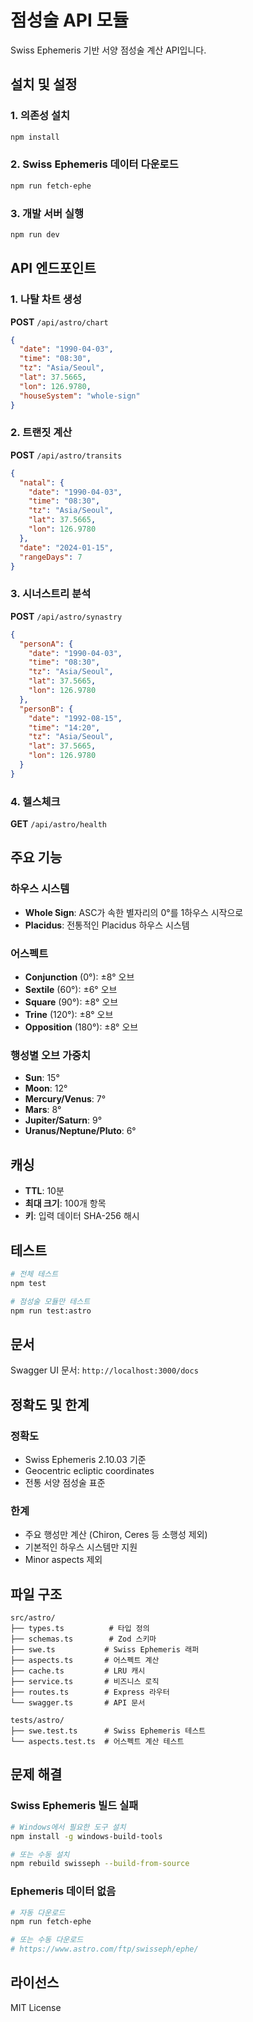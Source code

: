 # 점성술 API 모듈

Swiss Ephemeris 기반 서양 점성술 계산 API입니다.

## 설치 및 설정

### 1. 의존성 설치
```bash
npm install
```

### 2. Swiss Ephemeris 데이터 다운로드
```bash
npm run fetch-ephe
```

### 3. 개발 서버 실행
```bash
npm run dev
```

## API 엔드포인트

### 1. 나탈 차트 생성
**POST** `/api/astro/chart`

```json
{
  "date": "1990-04-03",
  "time": "08:30",
  "tz": "Asia/Seoul",
  "lat": 37.5665,
  "lon": 126.9780,
  "houseSystem": "whole-sign"
}
```

### 2. 트랜짓 계산
**POST** `/api/astro/transits`

```json
{
  "natal": {
    "date": "1990-04-03",
    "time": "08:30",
    "tz": "Asia/Seoul",
    "lat": 37.5665,
    "lon": 126.9780
  },
  "date": "2024-01-15",
  "rangeDays": 7
}
```

### 3. 시너스트리 분석
**POST** `/api/astro/synastry`

```json
{
  "personA": {
    "date": "1990-04-03",
    "time": "08:30",
    "tz": "Asia/Seoul",
    "lat": 37.5665,
    "lon": 126.9780
  },
  "personB": {
    "date": "1992-08-15",
    "time": "14:20",
    "tz": "Asia/Seoul",
    "lat": 37.5665,
    "lon": 126.9780
  }
}
```

### 4. 헬스체크
**GET** `/api/astro/health`

## 주요 기능

### 하우스 시스템
- **Whole Sign**: ASC가 속한 별자리의 0°를 1하우스 시작으로
- **Placidus**: 전통적인 Placidus 하우스 시스템

### 어스펙트
- **Conjunction** (0°): ±8° 오브
- **Sextile** (60°): ±6° 오브
- **Square** (90°): ±8° 오브
- **Trine** (120°): ±8° 오브
- **Opposition** (180°): ±8° 오브

### 행성별 오브 가중치
- **Sun**: 15°
- **Moon**: 12°
- **Mercury/Venus**: 7°
- **Mars**: 8°
- **Jupiter/Saturn**: 9°
- **Uranus/Neptune/Pluto**: 6°

## 캐싱

- **TTL**: 10분
- **최대 크기**: 100개 항목
- **키**: 입력 데이터 SHA-256 해시

## 테스트

```bash
# 전체 테스트
npm test

# 점성술 모듈만 테스트
npm run test:astro
```

## 문서

Swagger UI 문서: `http://localhost:3000/docs`

## 정확도 및 한계

### 정확도
- Swiss Ephemeris 2.10.03 기준
- Geocentric ecliptic coordinates
- 전통 서양 점성술 표준

### 한계
- 주요 행성만 계산 (Chiron, Ceres 등 소행성 제외)
- 기본적인 하우스 시스템만 지원
- Minor aspects 제외

## 파일 구조

```
src/astro/
├── types.ts          # 타입 정의
├── schemas.ts        # Zod 스키마
├── swe.ts           # Swiss Ephemeris 래퍼
├── aspects.ts       # 어스펙트 계산
├── cache.ts         # LRU 캐시
├── service.ts       # 비즈니스 로직
├── routes.ts        # Express 라우터
└── swagger.ts       # API 문서

tests/astro/
├── swe.test.ts      # Swiss Ephemeris 테스트
└── aspects.test.ts  # 어스펙트 계산 테스트
```

## 문제 해결

### Swiss Ephemeris 빌드 실패
```bash
# Windows에서 필요한 도구 설치
npm install -g windows-build-tools

# 또는 수동 설치
npm rebuild swisseph --build-from-source
```

### Ephemeris 데이터 없음
```bash
# 자동 다운로드
npm run fetch-ephe

# 또는 수동 다운로드
# https://www.astro.com/ftp/swisseph/ephe/
```

## 라이선스

MIT License



